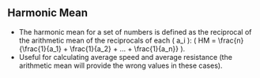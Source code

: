 Harmonic Mean
-------------

* The harmonic mean for a set of numbers is defined as the reciprocal of the arithmetic mean of the reciprocals of each \( a_i \): \( HM = \frac{n}{\frac{1}{a_1} + \frac{1}{a_2} + ... + \frac{1}{a_n}} \).
* Useful for calculating average speed and average resistance (the arithmetic mean will provide the wrong values in these cases).
